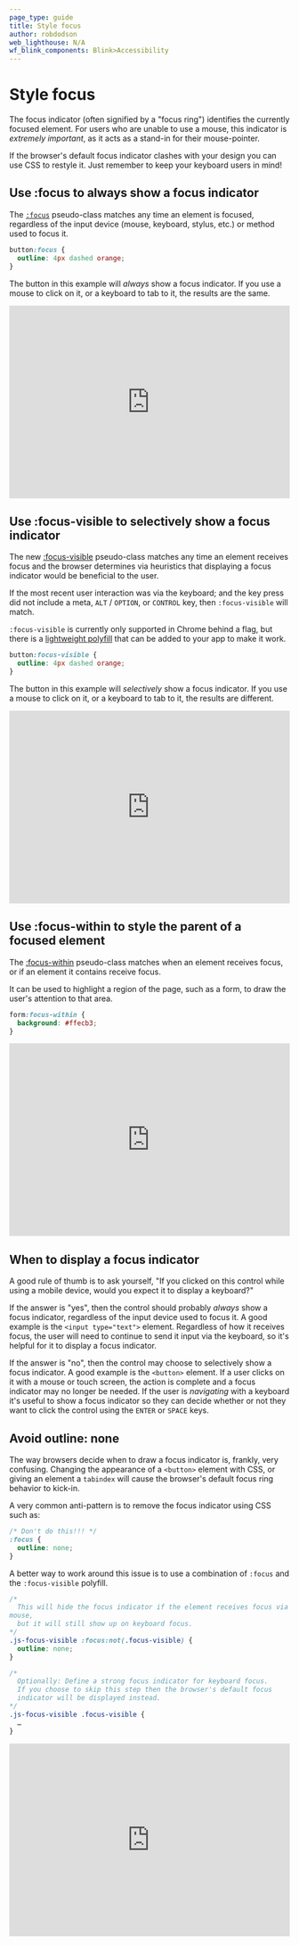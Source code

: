 ```yaml
---
page_type: guide
title: Style focus
author: robdodson
web_lighthouse: N/A
wf_blink_components: Blink>Accessibility
---
```


# Style focus

The focus indicator (often signified by a "focus ring") identifies the currently
focused element. For users who are unable to use a mouse, this indicator is
_extremely important_, as it acts as a stand-in for their mouse-pointer.

If the browser's default focus indicator clashes with your design you can use
CSS to restyle it. Just remember to keep your keyboard users in mind!

## Use :focus to always show a focus indicator

The [`:focus`](https://developer.mozilla.org/en-US/docs/Web/CSS/:focus)
pseudo-class matches any time an element is focused, regardless of the input
device (mouse, keyboard, stylus, etc.) or method used to focus it.

```css
button:focus {  
  outline: 4px dashed orange;  
}  
```

The button in this example will _always_ show a focus indicator. If you use a
mouse to click on it, or a keyboard to tab to it, the results are the same.

<div class="glitch-embed-wrap" style="height: 346px; width: 100%;">
  <iframe
    src="https://glitch.com/embed/#!/embed/focus-style?path=index.html&previewSize=100&attributionHidden=true"
    alt="focus-visible on Glitch"
    style="height: 100%; width: 100%; border: 0;">
  </iframe>
</div>

## Use :focus-visible to selectively show a focus indicator

The new
[:focus-visible]([https://developer.mozilla.org/en-US/docs/Web/CSS/:focus-visible](https://developer.mozilla.org/en-US/docs/Web/CSS/:focus-visible))
pseudo-class matches any time an element receives focus and the browser
determines via heuristics that displaying a focus indicator would be beneficial
to the user.

If the most recent user interaction was via the keyboard; and the key press did
not include a meta, `ALT` / `OPTION`, or `CONTROL` key, then `:focus-visible`
will match.

<div class="aside note">
<code>:focus-visible</code> is currently only supported in Chrome behind a flag,
but there is a
<a href="https://github.com/WICG/focus-visible">lightweight polyfill</a>
that can be added to your app to make it work.
</div>

```css
button:focus-visible {  
  outline: 4px dashed orange;  
}  
```

The button in this example will _selectively_ show a focus indicator. If you use
a mouse to click on it, or a keyboard to tab to it, the results are different.

<div class="glitch-embed-wrap" style="height: 346px; width: 100%;">
  <iframe
    src="https://glitch.com/embed/#!/embed/focus-visible-style?path=index.html&previewSize=100&attributionHidden=true"
    alt="focus-visible on Glitch"
    style="height: 100%; width: 100%; border: 0;">
  </iframe>
</div>

## Use :focus-within to style the parent of a focused element

The
[:focus-within](https://developer.mozilla.org/en-US/docs/Web/CSS/:focus-within)
pseudo-class matches when an element receives focus, or if an element it
contains receive focus.

It can be used to highlight a region of the page, such as a form, to draw the
user's attention to that area.

```css
form:focus-within {
  background: #ffecb3;
}
```

<div class="glitch-embed-wrap" style="height: 346px; width: 100%;">
  <iframe
    src="https://glitch.com/embed/#!/embed/focus-within-style?path=index.html&previewSize=100&attributionHidden=true"
    alt="focus-visible on Glitch"
    style="height: 100%; width: 100%; border: 0;">
  </iframe>
</div>

## When to display a focus indicator

A good rule of thumb is to ask yourself, "If you clicked on this control while
using a mobile device, would you expect it to display a keyboard?"

If the answer is "yes", then the control should probably _always_ show a focus
indicator, regardless of the input device used to focus it. A good example is
the `<input type="text">` element. Regardless of how it receives focus, the user
will need to continue to send it input via the keyboard, so it's helpful for it
to display a focus indicator.

If the answer is "no", then the control may choose to selectively show a focus
indicator. A good example is the `<button>` element. If a user clicks on it with
a mouse or touch screen, the action is complete and a focus indicator may no
longer be needed. If the user is _navigating_ with a keyboard it's useful to
show a focus indicator so they can decide whether or not they want to click the
control using the `ENTER` or `SPACE` keys.

## Avoid outline: none

The way browsers decide when to draw a focus indicator is, frankly, very
confusing. Changing the appearance of a `<button>` element with CSS, or giving
an element a `tabindex` will cause the browser's default focus ring behavior to
kick-in.

A very common anti-pattern is to remove the focus indicator using CSS such as:  

```css
/* Don't do this!!! */  
:focus {  
  outline: none;  
}  
```

A better way to work around this issue is to use a combination of `:focus` and
the `:focus-visible` polyfill.

```css
/*  
  This will hide the focus indicator if the element receives focus via the
mouse,  
  but it will still show up on keyboard focus.  
*/  
.js-focus-visible :focus:not(.focus-visible) {  
  outline: none;  
}

/*  
  Optionally: Define a strong focus indicator for keyboard focus.  
  If you choose to skip this step then the browser's default focus  
  indicator will be displayed instead.  
*/  
.js-focus-visible .focus-visible {  
  …  
}  
```

<div class="glitch-embed-wrap" style="height: 346px; width: 100%;">
  <iframe
    src="https://glitch.com/embed/#!/embed/focus-visible?path=index.html&previewSize=100&attributionHidden=true"
    alt="focus-visible on Glitch"
    style="height: 100%; width: 100%; border: 0;">
  </iframe>
</div>
